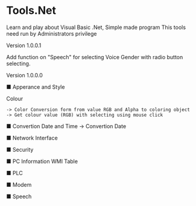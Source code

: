 # Tools.Net
 Learn and play about Visual Basic .Net, Simple made program
 This tools need run by Administrators privilege

Version 1.0.0.1

Add function on "Speech" for selecting Voice Gender with radio button selecting.


Version 1.0.0.0

■ Apperance and Style

  Colour 
		
    -> Color Conversion form from value RGB and Alpha to coloring object
    -> Get colour value (RGB) with selecting using mouse click
				
■ Convertion
  Date and Time
    -> Convertion Date 
				
■ Network Interface

■ Security

■ PC Information
  WMI Table
		
■ PLC

■ Modem 

■ Speech

     
